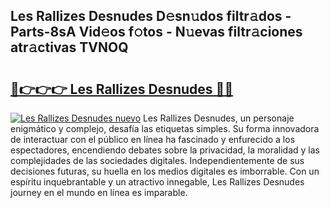 ## Les Rallizes Desnudes D𝚎sn𝚞dos filtr𝚊dos - Parts-8sA Vid𝚎os f𝚘tos - N𝚞evas filtr𝚊ciones atr𝚊ctivas TVNOQ

# <h2><a href="http://mbbi3uv.tromn.icu/?c=Les+Rallizes+Desnudes">🔗👉👉👉 Les Rallizes Desnudes 🔗🔗</a></h2>

[![Les Rallizes Desnudes nuevo](https://i.imgur.com/pEAQMta.gif)](http://mbbi3uv.tromn.icu/?c=Les+Rallizes+Desnudes)
Les Rallizes Desnudes, un personaje enigmático y complejo, desafía las etiquetas simples. Su forma innovadora de interactuar con el público en línea ha fascinado y enfurecido a los espectadores, encendiendo debates sobre la privacidad, la moralidad y las complejidades de las sociedades digitales. Independientemente de sus decisiones futuras, su huella en los medios digitales es imborrable. Con un espíritu inquebrantable y un atractivo innegable, Les Rallizes Desnudes journey en el mundo en línea es imparable.

